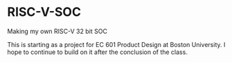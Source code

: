 # RISC-V-SOC
Making my own RISC-V 32 bit SOC

This is starting as a project for EC 601 Product Design at Boston University.
I hope to continue to build on it after the conclusion of the class.
